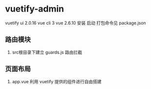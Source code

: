 # vuetify-admin
vuetify ui 2.0.16
vue cli 3
vue 2.6.10
安装 启动 打包命令见 package.json

## 路由模块
1. src根目录下建立 guards.js 路由拦截

## 页面布局
1. app.vue 利用 vuetify 提供的组件进行自由搭建
